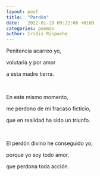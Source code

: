 ```yaml
---
layout: post
title:  "Perdón"
date:   2022-01-28 09:22:06 +0100
categories: poemas
author: Iridis Rinpoche
---
```


Penitencia acarreo yo, 

volutaria y por amor 

a esta madre tierra.

<br>

En este mismo momento, 

me perdono de mi fracaso ficticio,

que en realidad ha sido un triunfo.

<br>

El perdón divino he conseguido yo,

porque yo soy todo amor,

que perdona toda acción.





